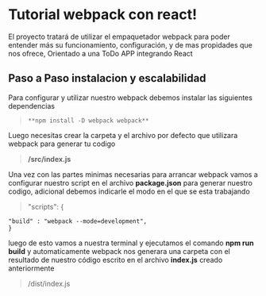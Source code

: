 # Tutorial webpack con react!

El proyecto tratará de utilizar el empaquetador webpack para poder entender más su funcionamiento, configuración, y de mas propidades que nos ofrece, Orientado a una ToDo APP integrando React

## Paso a Paso instalacion y escalabilidad

Para configurar y utilizar nuestro webpack debemos instalar las siguientes dependencias

>     **npm install -D webpack webpack**

Luego necesitas crear la carpeta y el archivo por defecto que utilizara webpack para generar tu codigo

> **/src/index.js**

Una vez con las partes minimas necesarias para arrancar webpack vamos a configurar nuestro script en el archivo **package.json** para generar nuestro codigo, adicional debemos indicarle el modo en el que se esta trabajando

> "scripts": {

    "build" : "webpack --mode=development",
    }

luego de esto vamos a nuestra terminal y ejecutamos el comando **npm run build** y automaticamente webpack nos generara una carpeta con el resultado de nuestro código escrito en el archivo **index.js** creado anteriormente

> /dist/index.js

